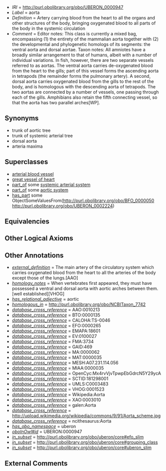 * *IRI* = http://purl.obolibrary.org/obo/UBERON_0000947
 * *Label* = aorta
 * *Definition* = Artery carrying blood from the heart to all the organs and other structures of the body, bringing oxygenated blood to all parts of the body in the systemic circulation
 * *Comment* = Editor notes: This class is currently a mixed bag, encompassing (1) the entirety of the mammalian aorta together with (2) the developmental and phylogenetic homologs of its segments: the ventral aorta and dorsal aortae. Taxon notes: All amniotes have a broadly similar arrangement to that of humans, albeit with a number of individual variations. In fish, however, there are two separate vessels referred to as aortas. The ventral aorta carries de-oxygenated blood from the heart to the gills; part of this vessel forms the ascending aorta in tetrapods (the remainder forms the pulmonary artery). A second, dorsal aorta carries oxygenated blood from the gills to the rest of the body, and is homologous with the descending aorta of tetrapods. The two aortas are connected by a number of vessels, one passing through each of the gills. Amphibians also retain the fifth connecting vessel, so that the aorta has two parallel arches[WP].

## Synonyms

 * trunk of aortic tree
 * trunk of systemic arterial tree
 * dorsal aorta
 * arteria maxima

## Superclasses

 * [arterial blood vessel](../../UBERON/09/UBERON_0003509.md)
 * [great vessel of heart](../../UBERON/68/UBERON_0013768.md)
 * [part_of](../../BFO/50/BFO_0000050.md) some [systemic arterial system](../../UBERON/71/UBERON_0004571.md)
 * [part_of](../../BFO/50/BFO_0000050.md) some [aortic system](../../UBERON/91/UBERON_0010191.md)
 * [has_part](../../BFO/51/BFO_0000051.md) some ObjectSomeValuesFrom(<http://purl.obolibrary.org/obo/BFO_0000050> <http://purl.obolibrary.org/obo/UBERON_0002224>)

## Equivalencies


## Other Logical Axioms


## Other Annotations

 * *[external_definition](../../UBPROP/01/UBPROP_0000001.md)* = The main artery of the circulatory system which carries oxygenated blood from the heart to all the arteries of the body except those of the lungs.[AAO]
 * *[homology_notes](../../UBPROP/03/UBPROP_0000003.md)* = When vertebrates first appeared, they must have possessed a ventral and dorsal aorta with aortic arches between them.[well established][VHOG]
 * *[has_relational_adjective](../../UBPROP/07/UBPROP_0000007.md)* = aortic
 * *[homologous_in](../../core#homologous/in/core#homologous_in.md)* = http://purl.obolibrary.org/obo/NCBITaxon_7742
 * *[database_cross_reference](../../ef/oboInOwl#hasDbXref.md)* = AAO:0010213
 * *[database_cross_reference](../../ef/oboInOwl#hasDbXref.md)* = BTO:0000135
 * *[database_cross_reference](../../ef/oboInOwl#hasDbXref.md)* = CALOHA:TS-0046
 * *[database_cross_reference](../../ef/oboInOwl#hasDbXref.md)* = EFO:0000265
 * *[database_cross_reference](../../ef/oboInOwl#hasDbXref.md)* = EMAPA:18601
 * *[database_cross_reference](../../ef/oboInOwl#hasDbXref.md)* = EV:0100027
 * *[database_cross_reference](../../ef/oboInOwl#hasDbXref.md)* = FMA:3734
 * *[database_cross_reference](../../ef/oboInOwl#hasDbXref.md)* = GAID:469
 * *[database_cross_reference](../../ef/oboInOwl#hasDbXref.md)* = MA:0000062
 * *[database_cross_reference](../../ef/oboInOwl#hasDbXref.md)* = MAT:0000035
 * *[database_cross_reference](../../ef/oboInOwl#hasDbXref.md)* = MESH:A07.231.114.056
 * *[database_cross_reference](../../ef/oboInOwl#hasDbXref.md)* = MIAA:0000035
 * *[database_cross_reference](../../ef/oboInOwl#hasDbXref.md)* = OpenCyc:Mx4rvVjvTpwpEbGdrcN5Y29ycA
 * *[database_cross_reference](../../ef/oboInOwl#hasDbXref.md)* = SCTID:181298001
 * *[database_cross_reference](../../ef/oboInOwl#hasDbXref.md)* = UMLS:C0003483
 * *[database_cross_reference](../../ef/oboInOwl#hasDbXref.md)* = VHOG:0001523
 * *[database_cross_reference](../../ef/oboInOwl#hasDbXref.md)* = Wikipedia:Aorta
 * *[database_cross_reference](../../ef/oboInOwl#hasDbXref.md)* = XAO:0003010
 * *[database_cross_reference](../../ef/oboInOwl#hasDbXref.md)* = galen:Aorta
 * *[database_cross_reference](../../ef/oboInOwl#hasDbXref.md)* = http://upload.wikimedia.org/wikipedia/commons/9/91/Aorta_scheme.jpg
 * *[database_cross_reference](../../ef/oboInOwl#hasDbXref.md)* = ncithesaurus:Aorta
 * *[has_obo_namespace](../../ce/oboInOwl#hasOBONamespace.md)* = uberon
 * *[oboInOwl#id](../../id/oboInOwl#id.md)* = UBERON:0000947
 * *[in_subset](../../et/oboInOwl#inSubset.md)* = http://purl.obolibrary.org/obo/uberon/core#efo_slim
 * *[in_subset](../../et/oboInOwl#inSubset.md)* = http://purl.obolibrary.org/obo/uberon/core#grouping_class
 * *[in_subset](../../et/oboInOwl#inSubset.md)* = http://purl.obolibrary.org/obo/uberon/core#uberon_slim

## External Comments

